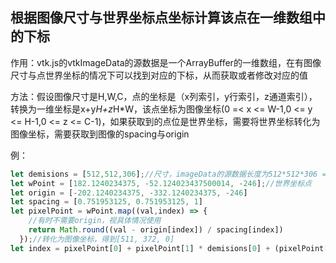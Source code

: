 ## 根据图像尺寸与世界坐标点坐标计算该点在一维数组中的下标

作用：vtk.js的vtkImageData的源数据是一个ArrayBuffer的一维数组，在有图像尺寸与点世界坐标的情况下可以找到对应的下标，从而获取或者修改对应的值

方法：假设图像尺寸是H,W,C，点的坐标是（x列索引，y行索引，z通道索引），转换为一维坐标是x+y*H+z*H*W，该点坐标为图像坐标(0 =< x <= W-1,0 <= y <= H-1,0 <= z <= C-1)，如果获取到的点位是世界坐标，需要将世界坐标转化为图像坐标，需要获取到图像的spacing与origin

例：

```js
let demisions = [512,512,306];//尺寸，imageData的源数据长度为512*512*306 = 80216064
let wPoint = [182.1240234375, -52.124023437500014, -246];//世界坐标点
let origin = [-202.1240234375, -332.1240234375, -246]
let spacing = [0.751953125, 0.751953125, 1]
let pixelPoint = wPoint.map((val,index) => {
    //有时不需要origin，视具体情况使用
    return Math.round((val - origin[index]) / spacing[index])
  });//转化为图像坐标，得到[511, 372, 0]
let index = pixelPoint[0] + pixelPoint[1] * demisions[0] + (pixelPoint[2] * demisions[0]) * demisions[1]//得到190975
```

